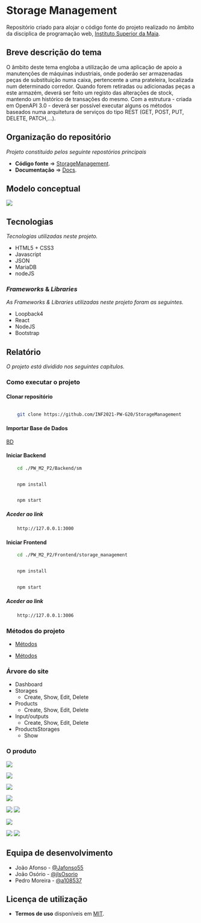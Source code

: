 # Storage Management

Repositório criado para alojar o código fonte do projeto realizado no âmbito da disciplica de programação web, [Instituto Superior da Maia](https://www.ismai.pt/pt).

## Breve descrição do tema

O âmbito deste tema engloba a utilização de uma aplicação de apoio a manutenções de máquinas industriais, onde poderão ser armazenadas peças de substituição numa caixa, pertencente a uma prateleira, localizada num determinado corredor. Quando forem retiradas ou adicionadas peças a este armazém, deverá ser feito um registo das alterações de stock, mantendo um histórico de transações do mesmo. Com a estrutura - criada em OpenAPI 3.0 - deverá ser possível executar alguns os métodos baseados numa arquitetura de serviços do tipo REST (GET, POST, PUT, DELETE, PATCH,…).

## Organização do repositório

_Projeto constituido pelos seguinte repostórios principais_
* **Código fonte** => [StorageManagement](https://github.com/INF2021-PW-G20/StorageManagement).
* **Documentação** => [Docs](https://github.com/INF2021-PW-G20/StorageManagement/Docs).

## Modelo conceptual

![](/images/Concept_diagram.png)

## Tecnologias

_Tecnologias utilizadas neste projeto._
* HTML5 + CSS3
* Javascript
* JSON
* MariaDB
* nodeJS

### _Frameworks_ & _Libraries_

_As Frameworks & Libraries utilizadas neste projeto foram as seguintes._
* Loopback4
* React
* NodeJS
* Bootstrap

## Relatório
_O projeto está dividido nos seguintes capítulos._

### Como executar o projeto

#### Clonar repositório
```bash

    git clone https://github.com/INF2021-PW-G20/StorageManagement

```

#### Importar Base de Dados

[BD](https://github.com/INF2021-PW-G20/StorageManagement/tree/master/Docs/BDscripts)

#### Iniciar Backend
> 
```bash
    cd ./PW_M2_P2/Backend/sm
```
```bash

    npm install

```
```bash

    npm start

```

##### Aceder ao link

```bash
    http://127.0.0.1:3000
```

#### Iniciar Frontend
> 
```bash
    cd ./PW_M2_P2/Frontend/storage_management
```
```bash

    npm install

```
```bash

    npm start

```
##### Aceder ao link

```bash
    http://127.0.0.1:3006
```

### Métodos do projeto
* [Métodos](Docs/method.md)


* [Métodos](Docs/W3CValidator/)

### Árvore do site

* Dashboard
* Storages
    - Create, Show, Edit, Delete
* Products
    - Create, Show, Edit, Delete
* Input/outputs
    - Create, Show, Edit, Delete
* ProductsStorages
    - Show


### O produto
![](/images/dashboard.png)

![](/images/storages.png)

![](/images/storages_products.png)

![](/images/products.png)

![](/images/inputoutput.png)
![](/images/inputoutputcreate.png)

![](/images/productsstorages.png)

![](/images/resp1.png)
![](/images/resp2.png)




## Equipa de desenvolvimento
* João Afonso - [@Jafonso55](https://github.com/Jafonso55)
* João Osório - [@jlsOsorio](https://github.com/jlsOsorio)
* Pedro Moreira - [@a108537](https://github.com/a108537)

## Licença de utilização
* **Termos de uso** disponíveis em [MIT](LICENSE).